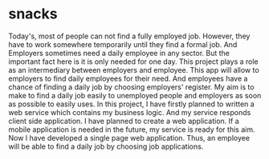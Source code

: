 # snacks
 Today's, most of people can not find a fully employed job. However, they have to work somewhere temporarily until they find a formal job. And Employers sometimes need a daily employee in any sector. But the important fact here is it is only needed for one day. This project plays a role as an intermediary between employers and employee. This app will allow to employers to find daily employees for their need. And employees have a chance of finding a daily job by choosing employers' register. My aim is to make to find a daily job easily to unemployed people and employers as soon as possible to easily uses. In this project, I have firstly planned to written a web service which contains my business logic. And my service responds client side application. I have planned to create a web application. If a mobile application is needed in the future, my service is ready for this aim. Now I have developed a single page web application. Thus, an employee will be able to find a daily job by choosing job applications.
